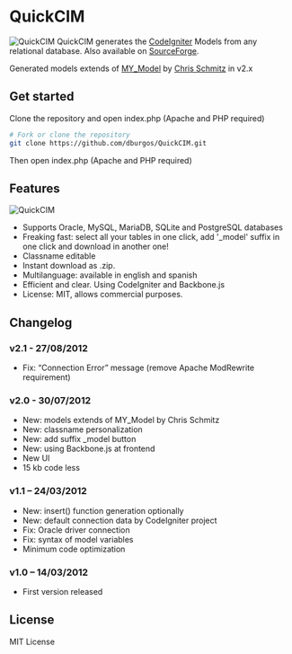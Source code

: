 # QuickCIM
![QuickCIM](http://davidburgosonline.com/wp-content/uploads/2012/07/quickcim2_screenshot_general.jpg)
QuickCIM generates the [CodeIgniter](https://ellislab.com/codeigniter) Models from any relational database. Also available on [SourceForge](http://sourceforge.net/projects/quickcim/).

Generated models extends of [MY_Model](https://github.com/ccschmitz/codeIgniter-base-model) by [Chris Schmitz](http://chris-schmitz.com/) in v2.x

## Get started
Clone the repository and open index.php (Apache and PHP required)
```bash
# Fork or clone the repository
git clone https://github.com/dburgos/QuickCIM.git
```
Then open index.php (Apache and PHP required)

## Features
![QuickCIM](http://davidburgosonline.com/wp-content/uploads/2012/07/quickcim2_screenshot_classname_tooltip.jpg)
* Supports Oracle, MySQL, MariaDB, SQLite and PostgreSQL databases
* Freaking fast: select all your tables in one click, add '_model' suffix in one click and download in another one!
* Classname editable
* Instant download as .zip.
* Multilanguage: available in english and spanish
* Efficient and clear. Using CodeIgniter and Backbone.js
* License: MIT, allows commercial purposes.

## Changelog
### v2.1 - 27/08/2012
* Fix: “Connection Error” message (remove Apache ModRewrite requirement)

### v2.0 - 30/07/2012
* New: models extends of MY_Model by Chris Schmitz
* New: classname personalization
* New: add suffix _model button
* New: using Backbone.js at frontend
* New UI
* 15 kb code less

### v1.1 – 24/03/2012
* New: insert() function generation optionally
* New: default connection data by CodeIgniter project
* Fix: Oracle driver connection
* Fix: syntax of model variables
* Minimum code optimization

### v1.0 – 14/03/2012
* First version released

## License
MIT License